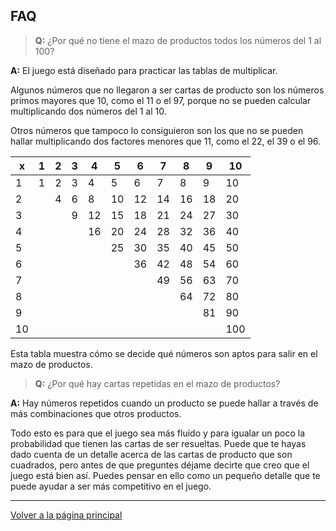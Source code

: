 
## FAQ

> __Q:__ ¿Por qué no tiene el mazo de productos todos los números del 1 al 100?

__A:__ El juego está diseñado para practicar las tablas de multiplicar.

Algunos números que no llegaron a ser cartas de producto son los números primos mayores que 10, como el 11 o el 97, porque no se pueden calcular multiplicando dos números del 1 al 10.

Otros números que tampoco lo consiguieron son los que no se pueden hallar multiplicando dos factores menores que 11, como el 22, el 39 o el 96.

| x | 1 | 2 | 3 | 4 | 5 | 6 | 7 | 8 | 9 | 10|
|---|---|---|---|---|---|---|---|---|---|---|
| 1 | 1 | 2 | 3 | 4 | 5 | 6 | 7 | 8 | 9 | 10|
| 2 |   | 4 | 6 | 8 | 10| 12| 14| 16| 18| 20|
| 3 |   |   | 9 | 12| 15| 18| 21| 24| 27| 30|
| 4 |   |   |   | 16| 20| 24| 28| 32| 36| 40|
| 5 |   |   |   |   | 25| 30| 35| 40| 45| 50|
| 6 |   |   |   |   |   | 36| 42| 48| 54| 60|
| 7 |   |   |   |   |   |   | 49| 56| 63| 70|
| 8 |   |   |   |   |   |   |   | 64| 72| 80|
| 9 |   |   |   |   |   |   |   |   | 81| 90|
| 10|   |   |   |   |   |   |   |   |   |100|

Esta tabla muestra cómo se decide qué números son aptos para salir en el mazo de productos.

> __Q:__ ¿Por qué hay cartas repetidas en el mazo de productos?

__A:__ Hay números repetidos cuando un producto se puede hallar a través de más combinaciones que otros productos.

Todo esto es para que el juego sea más fluido y para igualar un poco la probabilidad que tienen las cartas de ser resueltas. Puede que te hayas dado cuenta de un detalle acerca de las cartas de producto que son cuadrados, pero antes de que preguntes déjame decirte que creo que el juego está bien así. Puedes pensar en ello como un pequeño detalle que te puede ayudar a ser más competitivo en el juego.

---
[Volver a la página principal](https://alecrem.github.io/multiplin/README-es)
